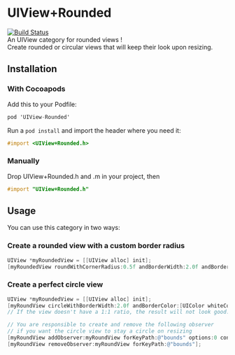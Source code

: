 # UIView+Rounded
[![Build Status](https://travis-ci.org/quentinhayot/UIView-Rounded.svg?branch=master)](https://travis-ci.org/quentinhayot/UIView-Rounded)  
An UIView category for rounded views !  
Create rounded or circular views that will keep their look upon resizing.

## Installation
### With Cocoapods
Add this to your Podfile:  
```objective-c
pod 'UIView-Rounded'
```
Run a `pod install` and import the header where you need it:  
```objective-c
#import <UIView+Rounded.h>
```
### Manually
Drop UIView+Rounded.h and .m in your project, then  
```objective-c
#import "UIView+Rounded.h"
```

## Usage
You can use this category in two ways:
### Create a rounded view with a custom border radius
```objective-c
UIView *myRoundedView = [[UIView alloc] init];  
[myRoundedView roundWithCornerRadius:0.5f andBorderWidth:2.0f andBorderColor:[UIColor whiteColor]];
```
### Create a perfect circle view
```objective-c
UIView *myRoundedView = [[UIView alloc] init]; 
[myRoundView circleWithBorderWidth:2.0f andBorderColor:[UIColor whiteColor]];  
// If the view doesn't have a 1:1 ratio, the result will not look good.

// You are responsible to create and remove the following observer
// if you want the circle view to stay a circle on resizing
[myRoundView addObserver:myRoundView forKeyPath:@"bounds" options:0 context:nil];
[myRoundView removeObserver:myRoundView forKeyPath:@"bounds"];


```

